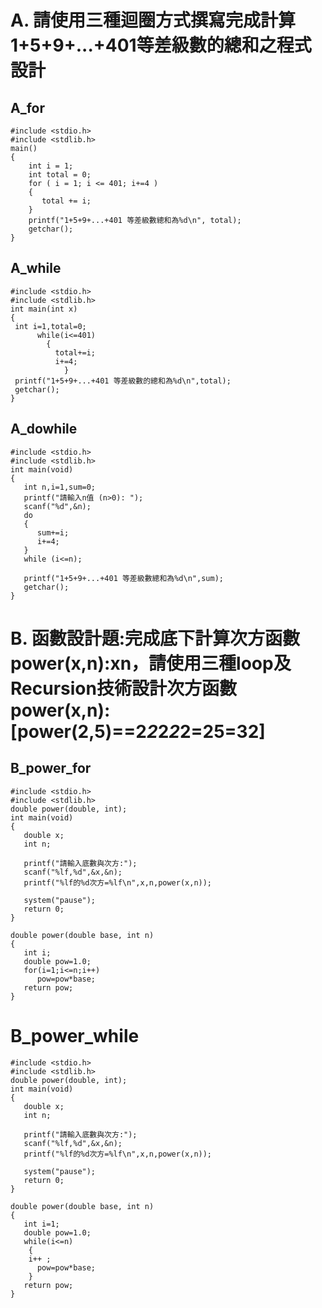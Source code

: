 # A. 請使用三種迴圈方式撰寫完成計算1+5+9+...+401等差級數的總和之程式設計
## A_for
```
#include <stdio.h>
#include <stdlib.h> 
main() 
{
    int i = 1;
    int total = 0;
    for ( i = 1; i <= 401; i+=4 )
    {  
       total += i;
    }
    printf("1+5+9+...+401 等差級數總和為%d\n", total);
    getchar();
}
```
## A_while
```
#include <stdio.h>
#include <stdlib.h>
int main(int x)
{
 int i=1,total=0;
	  while(i<=401)
	    {
		  total+=i;
		  i+=4; 
            }
 printf("1+5+9+...+401 等差級數的總和為%d\n",total);
 getchar();
}
```
## A_dowhile
```
#include <stdio.h>
#include <stdlib.h>
int main(void)
{
   int n,i=1,sum=0;
   printf("請輸入n值 (n>0): ");
   scanf("%d",&n);	
   do
   {
      sum+=i;
      i+=4;
   }
   while (i<=n);
   
   printf("1+5+9+...+401 等差級數總和為%d\n",sum);
   getchar();
}
```
# B. 函數設計題:完成底下計算次方函數 power(x,n):x**n，請使用三種loop及Recursion技術設計次方函數power(x,n): [power(2,5)==2*2*2*2*2=2**5=32]
## B_power_for
```
#include <stdio.h>
#include <stdlib.h>
double power(double, int);	
int main(void)
{
   double x;		
   int n;		

   printf("請輸入底數與次方:");	
   scanf("%lf,%d",&x,&n); 	
   printf("%lf的%d次方=%lf\n",x,n,power(x,n)); 

   system("pause");
   return 0;
}

double power(double base, int n)   
{
   int i;
   double pow=1.0;
   for(i=1;i<=n;i++)		
      pow=pow*base;
   return pow;
}
```
# B_power_while
```
#include <stdio.h>
#include <stdlib.h>
double power(double, int);	
int main(void)
{
   double x;		
   int n;		

   printf("請輸入底數與次方:");	
   scanf("%lf,%d",&x,&n); 	
   printf("%lf的%d次方=%lf\n",x,n,power(x,n)); 

   system("pause");
   return 0;
}

double power(double base, int n)   
{
   int i=1;
   double pow=1.0;
   while(i<=n)
	{
	i++ ; 	
      pow=pow*base;
    }
   return pow;
}
```
